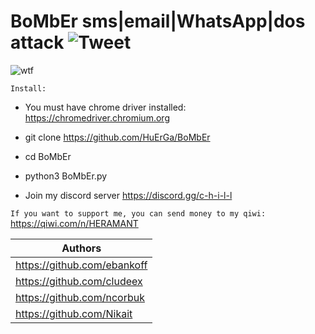 # BoMbEr sms|email|WhatsApp|dos attack ![Tweet](https://img.shields.io/twitter/url/http/shields.io.svg?style=social)


![wtf](https://i.ibb.co/ChbFCPS/Comp-1-00000.png "BoMbEr")


`Install:`

* You must have chrome driver installed: https://chromedriver.chromium.org

* git clone https://github.com/HuErGa/BoMbEr

* cd BoMbEr

* python3 BoMbEr.py

* Join my discord server https://discord.gg/c-h-i-l-l

`If you want to support me, you can send money to my qiwi:` https://qiwi.com/n/HERAMANT

| Authors |
|----------------|
| https://github.com/ebankoff|
| https://github.com/cludeex | 
| https://github.com/ncorbuk | 
| https://github.com/Nikait  | 
